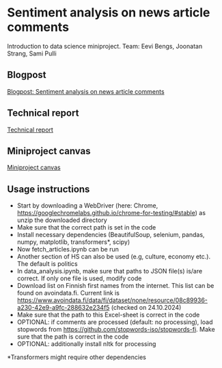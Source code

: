 # Sentiment analysis on news article comments
Introduction to data science miniproject. 
Team: Eevi Bengs, Joonatan Strang, Sami Pulli

## Blogpost
[Blogpost: Sentiment analysis on news article comments](https://github.com/eevib/introDataMiniProject/blob/main/ProjectBlog.md)

## Technical report
[Technical report](https://github.com/eevib/introDataMiniProject/blob/main/Group%20Assignment%20Technical%20Report.odt)

## Miniproject canvas 
[Miniproject canvas](https://docs.google.com/document/d/1RJKgGe0vVkGnCps-HEY4bKLQI1y0CzpytwS5tpvuaKY/edit#heading=h.pg57voj6n86v)

## Usage instructions
- Start by downloading a WebDriver (here: Chrome, https://googlechromelabs.github.io/chrome-for-testing/#stable) as unzip the downloaded directory
- Make sure that the correct path is set in the code 
- Install necessary dependencies (BeautifulSoup, selenium, pandas, numpy, matplotlib, transformers*, scipy)
- Now fetch_articles.ipynb can be run
- Another section of HS can also be used (e.g, culture, economy etc.). The default is politics
- In data_analysis.ipynb, make sure that paths to JSON file(s) is/are correct. If only one file is used, modify code
- Download list on Finnish first names from the internet. This list can be found on avoindata.fi. Current link is https://www.avoindata.fi/data/fi/dataset/none/resource/08c89936-a230-42e9-a9fc-288632e234f5 (checked on 24.10.2024)
- Make sure that the path to this Excel-sheet is correct in the code
- OPTIONAL: if comments are processed (default: no processing), load stopwords from https://github.com/stopwords-iso/stopwords-fi. Make sure that the path is correct in the code
- OPTIONAL: additionally install nltk for processing

*Transformers might require other dependencies 

